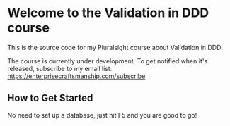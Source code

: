 Welcome to the Validation in DDD course
=====================

This is the source code for my Pluralsight course about Validation in DDD.

The course is currently under development. To get notified when it's released, subscribe to my email list: https://enterprisecraftsmanship.com/subscribe

How to Get Started
--------------

No need to set up a database, just hit F5 and you are good to go!
